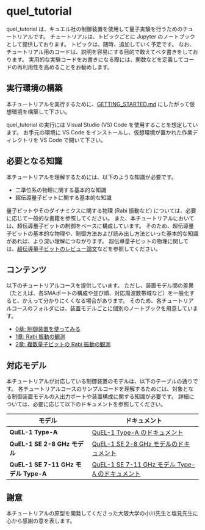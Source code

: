 # quel_tutorial

quel_tutorial は、キュエル社の制御装置を使用して量子実験を行うためのチュートリアルです。
チュートリアルは、トピックごとに Jupyter のノートブックとして提供しております。
トピックは、随時、追加していく予定です。
なお、チュートリアル用のコードは、説明を容易にする目的で敢えてベタ書きをしております。
実用的な実験コードをお書きになる際には、関数などを定義してコードの再利用性を高めることをお勧めします。

## 実行環境の構築

本チュートリアルを実行するために、[GETTING_STARTED.md](../quel_ic_config/docs/GETTING_STARTED.md) にしたがって仮想環境を構築して下さい。

quel_tutorial の実行には Visual Studio (VS) Code を使用することを想定しています。
お手元の環境に VS Code をインストールし、仮想環境が置かれた作業ディレクトリを VS Code で開いて下さい。


## 必要となる知識

本チュートリアルを理解するためには、以下のような知識が必要です。

- 二準位系の物理に関する基本的な知識
- 超伝導量子ビットに関する基本的な知識

量子ビットやそのダイナミクスに関する物理 (Rabi 振動など) については、必要に応じて一般的な書籍を参照してください。
また、本チュートリアルにおいては、超伝導量子ビットの制御をベースに構成しています。
そのため、超伝導量子ビットの基本的な物理や、制御方法および読み出し方法といった基本的な知識があれば、より深い理解につながります。
超伝導量子ビットの物理に関しては、[超伝導量子ビットのレビュー論文](https://arxiv.org/abs/1904.06560)などを参照してください。

## コンテンツ

以下のチュートリアルコースを提供しています。
ただし、装置モデル間の差異（たとえば、各SMAポートの構成や並び順、対応周波数帯域など）を一般化すると、かえって分かりにくくなる場合があります。
そのため、各チュートリアルコースのフォルダには、装置モデルごとに個別のノートブックを用意しています。

- [0章: 制御装置を使ってみる](./0_Setup/)
- [1章: Rabi 振動の観測](./1_Rabi_Oscillations/)
- [2章: 複数量子ビットの Rabi 振動の観測](./2_Multi_Qubit_Rabi_Oscillations/)

## 対応モデル

本チュートリアルが対応している制御装置のモデルは、以下のテーブルの通りです。
各チュートリアルコースのサンプルコードを理解するためには、対象となる制御装置モデルの入出力ポートや装置構成に関する知識が必要です。
詳細については、必要に応じて以下のドキュメントを参照してください。


| **モデル** | **ドキュメント** |
|---------------------------|-----------------------------|
| **QuEL-1 Type-A** | [QuEL-1 Type-A のドキュメント](./model/quel1.md) |
| **QuEL-1 SE 2-8 GHz モデル** | [QuEL-1 SE 2-8 GHz モデルのドキュメント](https://github.com/quel-inc/quelware/blob/main/reference_manuals/Quel1seRiken8ReferenceManual.md) |
| **QuEL-1 SE 7-11 GHz モデル Type-A** | [QuEL-1 SE 7-11 GHz モデル Type-A のドキュメント](https://github.com/quel-inc/quelware/blob/main/reference_manuals/Quel1seFujitsu11ReferenceManual.md)|

## 謝意

本チュートリアルの原型を開発してくださった大阪大学の小川先生と塩見先生に心から感謝の意を表します。
